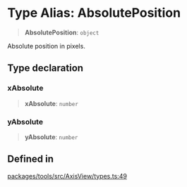 # Type Alias: AbsolutePosition

> **AbsolutePosition**: `object`

Absolute position in pixels.

## Type declaration

### xAbsolute

> **xAbsolute**: `number`

### yAbsolute

> **yAbsolute**: `number`

## Defined in

[packages/tools/src/AxisView/types.ts:49](https://github.com/cognitedata/reveal/blob/2acd9d17229d2bc8e309653b4d6a39ad941e44f1/viewer/packages/tools/src/AxisView/types.ts#L49)
